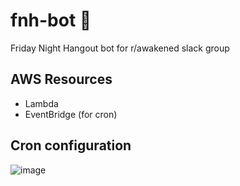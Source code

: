 # fnh-bot 🥳

Friday Night Hangout bot for r/awakened slack group

## AWS Resources

- Lambda
- EventBridge (for cron)

## Cron configuration

![image](https://github.com/ebanner/fnh-bot/assets/2068912/af404eb9-9b37-4875-83e0-63bafa35d1c6)

